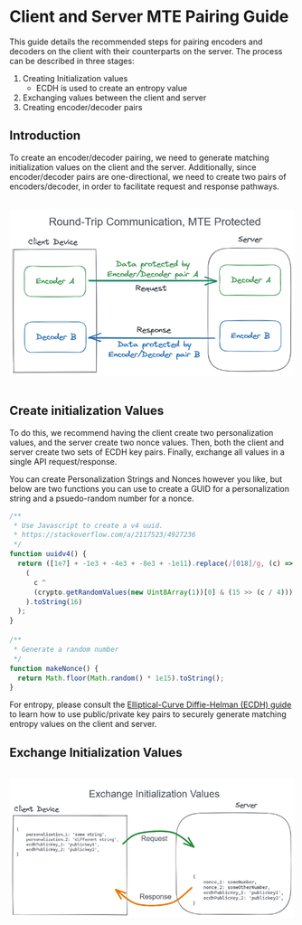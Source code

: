 # Client and Server MTE Pairing Guide

This guide details the recommended steps for pairing encoders and decoders on the client with their counterparts on the server. The process can be described in three stages:

1. Creating Initialization values
   - ECDH is used to create an entropy value
2. Exchanging values between the client and server
3. Creating encoder/decoder pairs

## Introduction

To create an encoder/decoder pairing, we need to generate matching initialization values on the client and the server. Additionally, since encoder/decoder pairs are one-directional, we need to create two pairs of encoders/decoder, in order to facilitate request and response pathways.

<br/>
<center>
  <img src="./images/round-trip.png">
</center>
<br/>

## Create initialization Values

To do this, we recommend having the client create two personalization values, and the server create two nonce values. Then, both the client and server create two sets of ECDH key pairs. Finally, exchange all values in a single API request/response.

You can create Personalization Strings and Nonces however you like, but below are two functions you can use to create a GUID for a personalization string and a psuedo-random number for a nonce.

```js
/**
 * Use Javascript to create a v4 uuid.
 * https://stackoverflow.com/a/2117523/4927236
 */
function uuidv4() {
  return ([1e7] + -1e3 + -4e3 + -8e3 + -1e11).replace(/[018]/g, (c) =>
    (
      c ^
      (crypto.getRandomValues(new Uint8Array(1))[0] & (15 >> (c / 4)))
    ).toString(16)
  );
}

/**
 * Generate a random number
 */
function makeNonce() {
  return Math.floor(Math.random() * 1e15).toString();
}
```

For entropy, please consult the [Elliptical-Curve Diffie-Helman (ECDH) guide](./ecdh-entropy-guide.md) to learn how to use public/private key pairs to securely generate matching entropy values on the client and server.

## Exchange Initialization Values

<br/>
<center>
  <img src="./images/exchange-init-values.png">
</center>
<br/>
